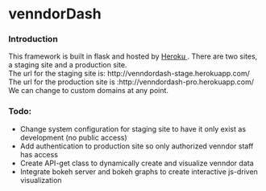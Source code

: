 # venndorDash


### Introduction
<p> This framework is built in flask and hosted by <a href="https://www.heroku.com"> Heroku </a>. There are two sites, a staging site and a production site.
<br>The url for the staging site is: http://venndordash-stage.herokuapp.com/
<br>The url for the production site is :http://venndordash-pro.herokuapp.com/
<br>We can change to custom domains at any point. </p>

### Todo:
<ul>
<li> Change system configuration for staging site to have it only exist as development (no public access)</li>
<li>Add authentication to production site so only authorized venndor staff has access</li>
<li>Create API-get class to dynamically create and visualize venndor data</li>
<li>Integrate bokeh server and bokeh graphs to create interactive js-driven visualization</li>
</ul>
